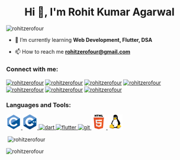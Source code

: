 <h1 align="center">Hi 👋, I'm Rohit Kumar Agarwal</h1>
<p align="left"> <img src="https://komarev.com/ghpvc/?username=rohitzerofour&label=Profile%20views&color=6068d7&style=plastic" alt="rohitzerofour" /> </p>

- 🌱 I’m currently learning **Web Development, Flutter, DSA**

- 📫 How to reach me **rohitzerofour@gmail.com**

<h3 align="left">Connect with me:</h3>
<p align="left">
<a href="https://twitter.com/rohitzerofour" target="blank"><img align="center" src="https://raw.githubusercontent.com/rahuldkjain/github-profile-readme-generator/master/src/images/icons/Social/twitter.svg" alt="rohitzerofour" height="30" width="40" /></a>
<a href="https://linkedin.com/in/rohitzerofour" target="blank"><img align="center" src="https://raw.githubusercontent.com/rahuldkjain/github-profile-readme-generator/master/src/images/icons/Social/linked-in-alt.svg" alt="rohitzerofour" height="30" width="40" /></a>
<a href="https://www.codechef.com/users/rohitzerofour" target="blank"><img align="center" src="https://cdn.jsdelivr.net/npm/simple-icons@3.1.0/icons/codechef.svg" alt="rohitzerofour" height="30" width="40" /></a>
<a href="https://www.hackerrank.com/rohitzerofour" target="blank"><img align="center" src="https://raw.githubusercontent.com/rahuldkjain/github-profile-readme-generator/master/src/images/icons/Social/hackerrank.svg" alt="rohitzerofour" height="30" width="40" /></a>
<a href="https://codeforces.com/profile/rohitzerofour" target="blank"><img align="center" src="https://raw.githubusercontent.com/rahuldkjain/github-profile-readme-generator/master/src/images/icons/Social/codeforces.svg" alt="rohitzerofour" height="30" width="40" /></a>
<a href="https://www.leetcode.com/rohitzerofour" target="blank"><img align="center" src="https://raw.githubusercontent.com/rahuldkjain/github-profile-readme-generator/master/src/images/icons/Social/leet-code.svg" alt="rohitzerofour" height="30" width="40" /></a>
<a href="https://auth.geeksforgeeks.org/user/rohitzerofour" target="blank"><img align="center" src="https://raw.githubusercontent.com/rahuldkjain/github-profile-readme-generator/master/src/images/icons/Social/geeks-for-geeks.svg" alt="rohitzerofour" height="30" width="40" /></a>
</p>

<h3 align="left">Languages and Tools:</h3>
<p align="left"> <a href="https://www.cprogramming.com/" target="_blank" rel="noreferrer"> <img src="https://raw.githubusercontent.com/devicons/devicon/master/icons/c/c-original.svg" alt="c" width="40" height="40"/> </a> <a href="https://www.w3schools.com/cpp/" target="_blank" rel="noreferrer"> <img src="https://raw.githubusercontent.com/devicons/devicon/master/icons/cplusplus/cplusplus-original.svg" alt="cplusplus" width="40" height="40"/> </a> <a href="https://dart.dev" target="_blank" rel="noreferrer"> <img src="https://www.vectorlogo.zone/logos/dartlang/dartlang-icon.svg" alt="dart" width="40" height="40"/> </a> <a href="https://flutter.dev" target="_blank" rel="noreferrer"> <img src="https://www.vectorlogo.zone/logos/flutterio/flutterio-icon.svg" alt="flutter" width="40" height="40"/> </a> <a href="https://git-scm.com/" target="_blank" rel="noreferrer"> <img src="https://www.vectorlogo.zone/logos/git-scm/git-scm-icon.svg" alt="git" width="40" height="40"/> </a> <a href="https://www.w3.org/html/" target="_blank" rel="noreferrer"> <img src="https://raw.githubusercontent.com/devicons/devicon/master/icons/html5/html5-original-wordmark.svg" alt="html5" width="40" height="40"/> </a> <a href="https://www.linux.org/" target="_blank" rel="noreferrer"> <img src="https://raw.githubusercontent.com/devicons/devicon/master/icons/linux/linux-original.svg" alt="linux" width="40" height="40"/> </a> </p>

<p>&nbsp;<img align="center" src="https://github-readme-stats.vercel.app/api?username=rohitzerofour&show_icons=true&theme=dark&locale=en" alt="rohitzerofour" /></p>

<p><img align="center" src="https://github-readme-streak-stats.herokuapp.com/?user=rohitzerofour&" alt="rohitzerofour" /></p>

